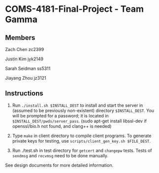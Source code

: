 # COMS-4181-Final-Project - Team Gamma

## Members
Zach Chen zc2399

Justin Kim jyk2149

Sarah Seidman ss5311

Jiayang Zhou jz3121

## Instructions
1. Run `./install.sh $INSTALL_DEST` to install and start the server in (assumed to be previously non-existent) directory `$INSTALL_DEST`. You will be prompted for a password; it is located in `$INSTALL_DEST/pwds/server_pass`.
(sudo apt-get install libssl-dev if openssl/bio.h not found, and clang++ is needed)

2. Type `make` in client directory to compile client programs. To generate private keys for testing, use `scripts/client_gen_key.sh $FILE_DEST`.

3. Run ./test.sh in test directory for `getcert` and `changepw` tests. Tests of `sendmsg` and `recvmsg` need to be done manually.

See design documents for more detailed information.